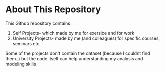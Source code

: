 # About This Repository
This Github repository contains :
1. Self Projects- which made by me for exersice and for work
2. University Projects- made by me (and colleagues) for specific courses, seminars etc.

Some of the projects don't contain the dataset (because I couldnt find them..) but the code itself can help understanding my analysis and modeling skills
